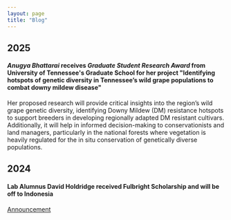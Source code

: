 ```yaml
---
layout: page
title: "Blog"
---
```



## 2025

#### *Anugya Bhattarai* receives *Graduate Student Research Award* from University of Tennessee's Graduate School for her project "Identifying hotspots of genetic diversity in Tennessee’s wild grape populations to combat downy mildew disease"

Her proposed research will provide critical insights into the region’s wild grape genetic diversity, identifying Downy Mildew (DM) resistance hotspots to support breeders in developing regionally adapted DM resistant cultivars. Additionally, it will help in informed decision-making to conservationists and land managers, particularly in the national forests where vegetation is heavily regulated for the in situ conservation of genetically diverse populations.

## 2024

#### Lab Alumnus **David Holdridge** received **Fulbright Scholarship** and will be off to Indonesia 
[Announcement](https://news.utk.edu/2024/05/28/12-students-and-recent-graduates-offered-fulbright-scholarships)


 
 

